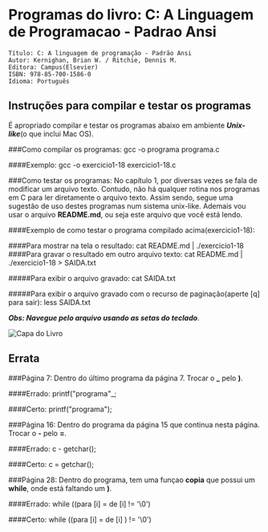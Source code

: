 Programas do livro: C: A Linguagem de Programacao - Padrao Ansi     
===============================================================   
	Título: C: A linguagem de programação - Padrão Ansi   
	Autor: Kernighan, Brian W. / Ritchie, Dennis M.  
	Editora: Campus(Elsevier)   
	ISBN: 978-85-700-1586-0  
	Idioma: Português   

## Instruções para compilar e testar os programas
É apropriado compilar e testar os programas abaixo em ambiente ***Unix-like***(o que inclui Mac OS).

###Como compilar os programas:
	gcc -o programa programa.c

####Exemplo:
	gcc -o exercicio1-18 exercicio1-18.c

###Como testar os programas:
No capítulo 1, por diversas vezes se fala de modificar um arquivo texto. Contudo, não há qualquer rotina nos programas em C para ler diretamente o arquivo texto. Assim sendo, segue uma sugestão de uso destes programas num sistema unix-like. Ademais vou usar o arquivo **README.md**, ou seja este arquivo que você está lendo.

####Exemplo de como testar o programa compilado acima(exercicio1-18):

####Para mostrar na tela o resultado:
	cat README.md | ./exercicio1-18
####Para gravar o resultado em outro arquivo texto:
	cat README.md | ./exercicio1-18 > SAIDA.txt

#####Para exibir o arquivo gravado:
	cat SAIDA.txt

#####Para exibir o arquivo gravado com o recurso de paginação(aperte [q] para sair):
	less SAIDA.txt

***Obs: Navegue pelo arquivo usando as setas do teclado***.
     
![Capa do Livro](https://github.com/AntonioCosta/LivroC/blob/master/capa.jpg)
## Errata

###Página 7:
Dentro do último programa da página 7. Trocar o **_** pelo **)**. 

####Errado:
	printf("programa"_;

####Certo:
	printf("programa");

###Página 16:
Dentro do programa da página 15 que continua nesta página. Trocar o **-** pelo **=**. 

####Errado:
	c - getchar();

####Certo:
	c = getchar();

###Página 28:
Dentro do programa, tem uma funçao **copia** que possui um **while**, onde está faltando um **)**.

####Errado:
	while ((para [i] = de [i] != '\0')

####Certo:
	while ((para [i] = de [i] ) != '\0')
